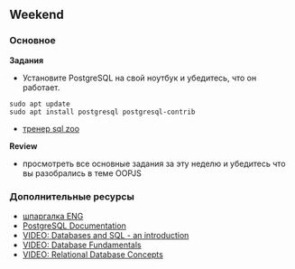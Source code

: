 ## Weekend

### Основное

**Задания**

- Установите PostgreSQL на свой ноутбук и убедитесь, что он работает.
```
sudo apt update
sudo apt install postgresql postgresql-contrib

```

- [тренер sql zoo](https://sqlzoo.net/wiki/SELECT_basics)

**Review**
- просмотреть все основные задания за эту неделю и убедитесь что вы разобрались в теме OOPJS


### Дополнительные ресурсы
- [шпаргалка ENG](http://files.zeroturnaround.com/pdf/zt_sql_cheat_sheet.pdf)
- [PostgreSQL Documentation](https://www.postgresql.org/docs/)
- [VIDEO: Databases and SQL - an introduction](http://www.youtube.com/watch?v=SVV7HjKmFY4)
- [VIDEO: Database Fundamentals](http://www.youtube.com/watch?v=xNJZYX6tpWU)
- [VIDEO: Relational Database Concepts](https://www.youtube.com/watch?v=NvrpuBAMddw)
